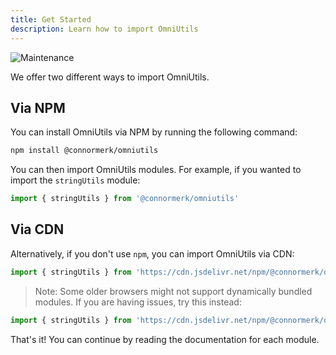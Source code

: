 ```yaml
---
title: Get Started
description: Learn how to import OmniUtils
---
```

![Maintenance](https://img.shields.io/badge/Maintained%3F-yes-green.svg)

We offer two different ways to import OmniUtils.

## Via NPM
You can install OmniUtils via NPM by running the following command:
```bash
npm install @connormerk/omniutils
```
You can then import OmniUtils modules. For example, if you wanted to import the `stringUtils` module:
```javascript
import { stringUtils } from '@connormerk/omniutils'
```

## Via CDN
Alternatively, if you don't use `npm`, you can import OmniUtils via CDN:
```javascript
import { stringUtils } from 'https://cdn.jsdelivr.net/npm/@connormerk/omniutils@latest/index.js/+esm';
```
> Note: Some older browsers might not support dynamically bundled modules. If you are having issues, try this instead:
```javascript
import { stringUtils } from 'https://cdn.jsdelivr.net/npm/@connormerk/omniutils@latest/index.js'
```

That's it! You can continue by reading the documentation for each module.
